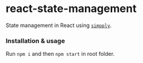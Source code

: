 # react-state-management

State management in React using [`simpply`](https://github.com/r31gN/simpply).

### Installation & usage

Run `npm i` and then `npm start` in root folder.
